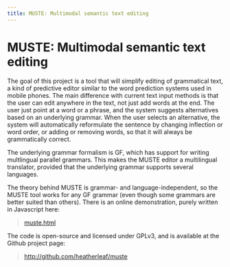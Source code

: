 ```yaml
---
title: MUSTE: Multimodal semantic text editing
---
```


# MUSTE: Multimodal semantic text editing

The goal of this project is a tool that will simplify editing of grammatical text, a kind of predictive editor similar to the word prediction systems used in mobile phones. The main difference with current text input methods is that the user can edit anywhere in the text, not just add words at the end. The user just point at a word or a phrase, and the system suggests alternatives based on an underlying grammar. When the user selects an alternative, the system will automatically reformulate the sentence by changing inflection or word order, or adding or removing words, so that it will always be grammatically correct.

The underlying grammar formalism is GF, which has support for writing multlingual parallel grammars. This makes the MUSTE editor a multilingual translator, provided that the underlying grammar supports several languages.

The theory behind MUSTE is grammar- and language-independent, so the MUSTE tool works for any GF grammar (even though some grammars are better suited than others). There is an online demonstration, purely written in Javascript here:

> [muste.html](demo/muste.html)

The code is open-source and licensed under GPLv3, and is available at the Github project page:

> <http://github.com/heatherleaf/muste>


<!-- ## Publications and presentations -->

<!-- Short paper and poster presented at SLTC'10, 3rd Swedish Language Technology Conference, October 2010, in Linköping: grasp-sltc.pdf, grasp-poster.pdf -->
<!-- Paper describing the underlying theory presented at Nodalida'11, 18th Nordic Conference of Computational Linguistics, May 2011, in Rīga, 2011: grasp-nodalida.pdf -->
<!-- Presentation at the first ISAAC Nordic Symposium, May 2011, in Gothenburg: ISAAC-talk-110524.pdf -->
<!-- Presentation at the LOCI II Workshop, June 2011, in London: LOCI-talk-110617.pdf -->
<!-- Local presentation here in Gothenburg: Gbg-talk-130903.pdf -->
